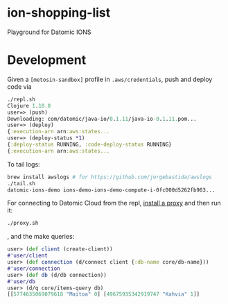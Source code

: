 # ion-shopping-list

Playground for Datomic IONS

# Development

Given a `[metosin-sandbox]` profile in `.aws/credentials`, push and deploy code via

```clojure
./repl.sh
Clojure 1.10.0
user=> (push)
Downloading: com/datomic/java-io/0.1.11/java-io-0.1.11.pom...
user=> (deploy)
{:execution-arn arn:aws:states...
user=> (deploy-status *1)
{:deploy-status RUNNING, :code-deploy-status RUNNING}
{:execution-arn arn:aws:states...
```

To tail logs:

```sh
brew install awslogs # for https://github.com/jorgebastida/awslogs
./tail.sh
datomic-ions-demo ions-demo-ions-demo-compute-i-0fc000d5262fb903...
```

For connecting to Datomic Cloud from the repl, [install a proxy](https://docs.datomic.com/cloud/getting-started/connecting.html#socks-proxy) and then run it:

```sh
./proxy.sh
```

, and the make queries:

```clojure
user> (def client (create-client))
#'user/client
user> (def connection (d/connect client {:db-name core/db-name}))
#'user/connection
user> (def db (d/db connection))
#'user/db
user> (d/q core/items-query db)
[[5774635069079618 "Maitoa" 0] [49675935342919747 "Kahvia" 1]]
```
